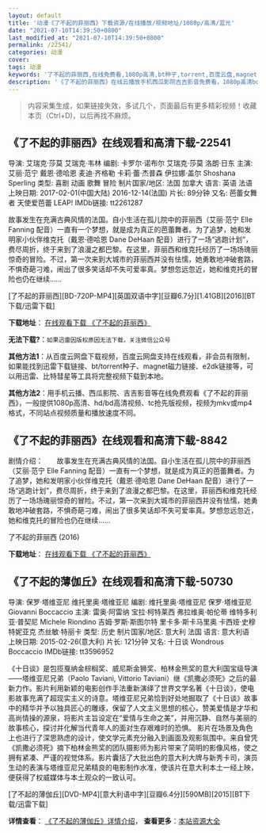 ```yaml
---
layout: default
title: '动漫《了不起的菲丽西》下载资源/在线播放/视频地址/1080p/高清/蓝光'
date: "2021-07-10T14:39:50+0800"
last_modified_at: "2021-07-10T14:39:50+0800"
permalink: /22541/
categories: 动漫
cover:
tags: 动漫
keywords: '了不起的菲丽西,在线免费看,1080p高清,bt种子,torrent,百度云盘,magnet,磁力链,迅雷下载资源'
description: '《了不起的菲丽西》在线云播放手机西瓜影院吉吉影音免费看，1080p高清bd/hd未删减完整版和tc抢先枪版，mkv/mp4格式，附带bt/torrent种子、magnet/磁力链、百度云盘、网盘资源迅雷下载链接'
---
```


>内容采集生成，如果链接失效，多试几个，页面最后有更多精彩视频！收藏本页（Ctrl+D)，以后再找不麻烦。


## 《了不起的菲丽西》在线观看和高清下载-22541

导演: 艾瑞克·莎莫 艾瑞克·韦林 编剧: 卡罗尔·诺布尔 艾瑞克·莎莫 洛朗·日东 主演: 艾丽·范宁 戴恩·德哈恩 麦迪·齐格勒 卡莉·蕾·杰普森 伊拉娜·盖尔 Shoshana Sperling 类型: 喜剧 动画 歌舞 冒险 制片国家/地区: 法国 加拿大 语言: 英语 法语 上映日期: 2017-02-01(中国大陆) 2016-12-14(法国) 片长: 89分钟 又名: 芭蕾女舞者 天使爱芭蕾 LEAP! IMDb链接: tt2261287

故事发生在充满古典风情的法国。自小生活在孤儿院中的菲丽西（艾丽·范宁 Elle Fanning 配音）一直有一个梦想，就是成为真正的芭蕾舞者。为了追梦，她和发明家小伙伴维克托（戴恩·德哈恩 Dane DeHaan 配音）进行了一场“逃跑计划”，费尽周折，终于来到了浪漫之都巴黎。在这里，菲丽西和维克托经历了一场场瑰丽惊奇的冒险。不过，第一次来到大城市的菲丽西并没有怯懦，她勇敢地冲破套路，不惧奇葩刁难，闹出了很多笑话却不失可爱率真。梦想忽远忽近，她和维克托的冒险也仍在继续……


[了不起的菲丽西][BD-720P-MP4][英国双语中字][豆瓣6.7分][1.41GB][2016][BT下载/迅雷下载]

**下载地址**： [在线观看下载 《了不起的菲丽西》](https://www.btdx8.com/torrent/ballerina_2016.html) 


**无法下载?**：`如果迅雷因版权原因无法下载，关注微信公众号 `

**其他方法1**：从百度云网盘下载视频，百度云网盘支持在线观看，非会员有限制，如果能找到迅雷下载链接、bt/torrent种子、magnet磁力链接、e2dk链接等，可以用迅雷、比特彗星等工具将完整视频下载到本地。

**其他方法2**：用手机云播、西瓜影院、吉吉影音等在线免费观看《了不起的菲丽西》，一般提供1080p高清、hd/bd高清视频、tc抢先版视频，视频为mkv或mp4格式，不同站点视频质量和播放速度不同。


## 《了不起的菲丽西》在线观看和高清下载-8842

剧情介绍：　　故事发生在充满古典风情的法国。自小生活在孤儿院中的菲丽西（艾丽·范宁 Elle Fanning 配音）一直有一个梦想，就是成为真正的芭蕾舞者。为了追梦，她和发明家小伙伴维克托（戴恩·德哈恩 Dane DeHaan 配音）进行了一场“逃跑计划”，费尽周折，终于来到了浪漫之都巴黎。在这里，菲丽西和维克托经历了一场场瑰丽惊奇的冒险。不过，第一次来到大城市的菲丽西并没有怯懦，她勇敢地冲破套路，不惧奇葩刁难，闹出了很多笑话却不失可爱率真。梦想忽远忽近，她和维克托的冒险也仍在继续……


了不起的菲丽西 (2016)

**下载地址**： [在线观看下载 《了不起的菲丽西》](https://www.btbtdy.me/btdy/dy10378.html) 


## 《了不起的薄伽丘》在线观看和高清下载-50730

导演: 保罗·塔维亚尼 维托里奥·塔维亚尼 编剧: 维托里奥·塔维亚尼 保罗·塔维亚尼 Giovanni Boccaccio 主演: 雷奥·阿雷纳 宝拉·柯特莱西 弗拉维奥·帕伦蒂 维特多利亚·普契尼 Michele Riondino 吉姆·罗斯·斯图尔特 里卡多·斯卡马里奥 卡西娅·史穆特妮亚克 杰丝敏·特丽卡 类型: 历史 制片国家/地区: 意大利 法国 语言: 意大利语 上映日期: 2015-02-26(意大利) 片长: 121分钟 又名: 十日谈 Wondrous Boccaccio IMDb链接: tt3596952

《十日谈》是包揽戛纳金棕榈奖、威尼斯金狮奖、柏林金熊奖的意大利国宝级导演——塔维亚尼兄弟（Paolo Taviani, Vittorio Taviani）继《凯撒必须死》之后的最新力作。影片利用新颖的电影创作手法重新演绎了世界文学名著《十日谈》，使电影故事充满了超现实主义的诗意。塔维亚尼兄弟恰到好处地掘取了《十日谈》故事中的精华并予以独具匠心的雕琢，保留了人文主义思想的核心，赞美爱情是才华和高尚情操的源泉，将影片主旨设定在“爱情与生命之美”，并用沉静、自然与美丽的故事核心，探讨并化解当代青年人的面对生存艰难时的恐惧。 影片在场景及角色上也进行了深思熟虑的设计，使文学元素充分融入到画面及观影氛围中。来自曾凭《凯撒必须死》摘下柏林金熊奖的团队摄影师为影片带来了简明的影像风格，使之拥有紧凑、严谨的视觉体系。影片囊括了大批出色的意大利大牌与新秀卡司，演员生动的表演与塔维亚尼兄弟精良的电影制作水准，使该片在意大利本土一经上映，便获得了权威媒体与本土观众的一致认可。


[了不起的薄伽丘][DVD-MP4][意大利语中字][豆瓣6.4分][590MB][2015][BT下载/迅雷下载]

**详情查看**： [《了不起的薄伽丘》详情介绍](/movie/50730/)， **查看更多**：[本站资源大全](/movie/t/all/)

